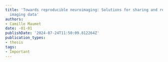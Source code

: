 ```yaml
---
title: 'Towards reproducible neuroimaging: Solutions for sharing and re-using brain
  imaging data'
authors:
- Camille Maumet
date: -01-01
publishDate: '2024-07-24T11:50:09.812264Z'
publication_types:
- thesis
tags:
- Important
---
```

